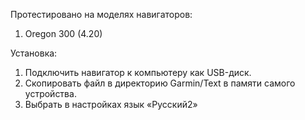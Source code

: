 Протестировано на моделях навигаторов:

1. Oregon 300 (4.20)

Установка:

1. Подключить навигатор к компьютеру как USB-диск.
2. Скопировать файл в директорию Garmin/Text в памяти самого устройства.
3. Выбрать в настройках язык «Русский2»